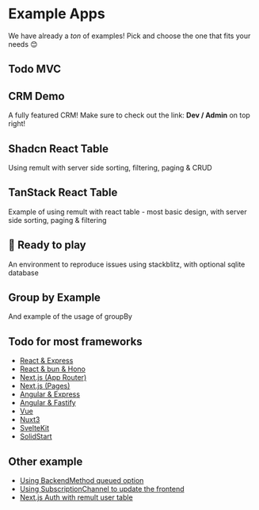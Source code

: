 <script setup>
  import Example from '../components/Example.vue'
  import Icon from '../components/Icon.vue'
</script>

# Example Apps

We have already a _ton_ of examples! Pick and choose the one that fits your needs 😊

## Todo MVC

<Example
	imgSrc="/example-apps/todoMVC.png"
 	:react=true :vite=true :express=true 
	github="https://github.com/remult/TodoMVC-example"
	codesandbox="https://codesandbox.io/s/github/remult/TodoMVC-example?file=/src/frontend/App.tsx"
/>

## CRM Demo

A fully featured CRM! Make sure to check out the link: <b>Dev / Admin</b> on top right!
<Example
	imgSrc="/example-apps/CRM.png"
 	:react=true :vite=true :express=true :postgres=true :mui=true
	live="https://crm-demo.up.railway.app/"
	github="https://github.com/remult/crm-demo"
/>

## Shadcn React Table

Using remult with server side sorting, filtering, paging & CRUD
<Example
	imgSrc="/example-apps/shadcn.png"
 	:react=true :vite=true :express=true :postgres=true :shadcn=true
	live="https://table.up.railway.app/"
	github="https://www.github.com/remult/remult/tree/main/examples/shadcn-react-table"
	stackblitz="https://stackblitz.com/github/remult/remult/tree/main/examples/shadcn-react-table"
/>

## TanStack React Table

Example of using remult with react table - most basic design, with server side sorting, paging & filtering
<Example
	title='TanStack React Table'
	imgSrc="/example-apps/tanStack.png"
 	:react=true :vite=true :tanstack=true
	github="https://www.github.com/remult/remult/tree/main/examples/tanstack-react-table"
	stackblitz="https://stackblitz.com/github/remult/remult/tree/main/examples/tanstack-react-table"
/>

## 🚀 Ready to play

An environment to reproduce issues using stackblitz, with optional sqlite database
<Example
	imgSrc="/example-apps/ready-to-play.png"
 	:react=true :vite=true :sqlite=true :express=true
	github="https://www.github.com/noam-honig/ready-to-play"
	stackblitz="https://stackblitz.com/github/noam-honig/ready-to-play"
/>

## Group by Example

And example of the usage of groupBy
<Example
	imgSrc="/example-apps/groupby.png"
 	:react=true :vite=true :express=true
	github="https://github.com/remult/remult/tree/main/examples/groupBy"
	stackblitz="https://stackblitz.com/github/remult/remult/tree/main/examples/groupBy?file=src%2Ffrontend%2Fpage.tsx"
/>

## Todo for most frameworks

- [React & Express](https://github.com/remult/remult/tree/main/examples/react-todo)
- [React & bun & Hono](https://github.com/remult/remult/tree/main/examples/bun-react-hono-monorepo-todo)
- [Next.js (App Router)](https://github.com/remult/remult/tree/main/examples/nextjs-app-router-todo)
- [Next.js (Pages)](https://github.com/remult/remult/tree/main/examples/nextjs-todo)
- [Angular & Express](https://github.com/remult/remult/tree/main/examples/angular-todo)
- [Angular & Fastify](https://github.com/remult/remult/tree/main/examples/angular-todo-fastify)
- [Vue](https://github.com/remult/remult/tree/main/examples/vue-todo)
- [Nuxt3](https://github.com/remult/remult/tree/main/examples/nuxt-todo)
- [SvelteKit](https://github.com/remult/remult/tree/main/examples/sveltekit-todo)
- [SolidStart](https://github.com/remult/remult/tree/main/examples/solid-start-todo)

## Other example

- [Using BackendMethod queued option](https://stackblitz.com/edit/github-vwfkxu?file=src%2FApp.tsx)
- [Using SubscriptionChannel to update the frontend](https://stackblitz.com/edit/github-3nmwrp?file=src%2FApp.tsx)
- [Next.js Auth with remult user table](https://github.com/noam-honig/nextjs-auth-remult-user-table)

